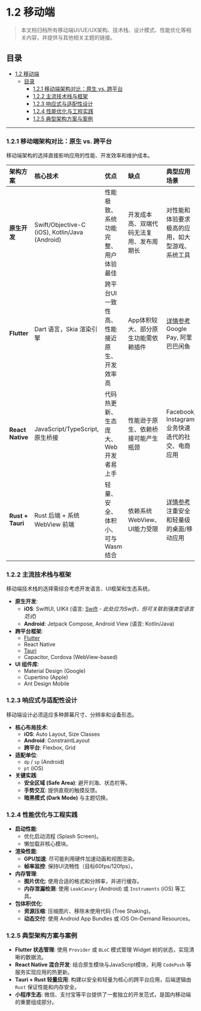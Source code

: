 # 1.2 移动端

> 本文档归档所有移动端UI/UE/UX架构、技术栈、设计模式、性能优化等相关内容，并提供与其他相关主题的链接。

## 目录

- [1.2 移动端](#12-移动端)
  - [目录](#目录)
    - [1.2.1 移动端架构对比：原生 vs. 跨平台](#121-移动端架构对比原生-vs-跨平台)
    - [1.2.2 主流技术栈与框架](#122-主流技术栈与框架)
    - [1.2.3 响应式与适配性设计](#123-响应式与适配性设计)
    - [1.2.4 性能优化与工程实践](#124-性能优化与工程实践)
    - [1.2.5 典型架构方案与案例](#125-典型架构方案与案例)

---

### 1.2.1 移动端架构对比：原生 vs. 跨平台

移动端架构的选择直接影响应用的性能、开发效率和维护成本。

| 架构方案 | 核心技术 | 优点 | 缺点 | 典型应用场景 |
| :--- | :--- | :--- | :--- | :--- |
| **原生开发** | Swift/Objective-C (iOS), Kotlin/Java (Android) | 性能极致、系统功能完整、用户体验最佳 | 开发成本高、双端代码无法复用、发布周期长 | 对性能和体验要求极高的应用，如大型游戏、系统工具 |
| **Flutter** | Dart 语言，Skia 渲染引擎 | 跨平台UI一致性高、性能接近原生、开发效率高 | App体积较大、部分原生功能需依赖插件 | [详情参考](../3.编程语言范式/3.5%20Dart-Flutter.md) Google Pay, 阿里巴巴闲鱼 |
| **React Native** | JavaScript/TypeScript, 原生桥接 | 代码热更新、生态庞大、Web开发者易上手 | 性能逊于原生、依赖桥接可能产生瓶颈 | Facebook, Instagram, 业务快速迭代的社交、电商应用 |
| **Rust + Tauri** | Rust 后端 + 系统 WebView 前端 | 轻量、安全、体积小、可与Wasm结合 | 依赖系统WebView、UI能力受限 | [详情参考](../2.技术栈与框架/2.3%20Rust前端全栈.md) 注重安全和轻量级的桌面/移动应用 |

### 1.2.2 主流技术栈与框架

移动端技术栈的选择需综合考虑开发语言、UI框架和生态系统。

- **原生开发**:
  - **iOS**: SwiftUI, UIKit (语言: [Swift](../3.编程语言范式/3.1%20Rust.md) - *此处应为Swift，但可关联到强类型语言范式*)
  - **Android**: Jetpack Compose, Android View (语言: Kotlin/Java)
- **跨平台框架**:
  - [Flutter](../3.编程语言范式/3.5%20Dart-Flutter.md)
  - React Native
  - [Tauri](../2.技术栈与框架/2.3%20Rust前端全栈.md)
  - Capacitor, Cordova (WebView-based)
- **UI 组件库**:
  - Material Design (Google)
  - Cupertino (Apple)
  - Ant Design Mobile

### 1.2.3 响应式与适配性设计

移动端设计必须适应多种屏幕尺寸、分辨率和设备形态。

- **核心布局技术**:
  - **iOS**: Auto Layout, Size Classes
  - **Android**: ConstraintLayout
  - **跨平台**: Flexbox, Grid
- **适配单位**:
  - `dp` / `sp` (Android)
  - `pt` (iOS)
- **关键实践**:
  - **安全区域 (Safe Area)**: 避开刘海、状态栏等。
  - **手势交互**: 提供直观的触摸反馈。
  - **暗黑模式 (Dark Mode)** 与主题切换。

### 1.2.4 性能优化与工程实践

- **启动性能**:
  - 优化启动流程 (Splash Screen)。
  - 懒加载非核心模块。
- **渲染性能**:
  - **GPU加速**: 尽可能利用硬件加速动画和视图渲染。
  - **帧率监控**: 保持UI流畅性（目标60fps/120fps）。
- **内存管理**:
  - **图片优化**: 使用合适的格式和分辨率，并进行缓存。
  - **内存泄漏检测**: 使用 `LeakCanary` (Android) 或 `Instruments` (iOS) 等工具。
- **包体积优化**:
  - **资源压缩**: 压缩图片、移除未使用代码 (Tree Shaking)。
  - **动态交付**: 使用 Android App Bundles 或 iOS On-Demand Resources。

### 1.2.5 典型架构方案与案例

- **Flutter 状态管理**: 使用 `Provider` 或 `BLoC` 模式管理 Widget 树的状态，实现清晰的数据流。
- **React Native 混合开发**: 结合原生模块与JavaScript模块，利用 `CodePush` 等服务实现应用的热更新。
- **Tauri + Rust 轻量应用**: 构建以安全和轻量为核心的跨平台应用，后端逻辑由 `Rust` 保证性能和内存安全。
- **小程序生态**: 微信、支付宝等平台提供了一套独立的开发范式，是国内移动端的重要组成部分。
